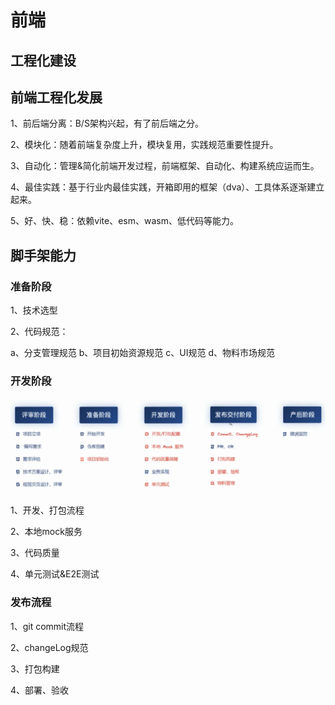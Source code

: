 # 前端
##  工程化建设

## 前端工程化发展

1、前后端分离：B/S架构兴起，有了前后端之分。

2、模块化：随着前端复杂度上升，模块复用，实践规范重要性提升。

3、自动化：管理&简化前端开发过程，前端框架、自动化、构建系统应运而生。

4、最佳实践：基于行业内最佳实践，开箱即用的框架（dva）、工具体系逐渐建立起来。

5、好、快、稳：依赖vite、esm、wasm、低代码等能力。

## 脚手架能力

### 准备阶段

1、技术选型

2、代码规范：

a、分支管理规范
b、项目初始资源规范
c、UI规范
d、物料市场规范

### 开发阶段

<img src="../../../assets/开发流程.png"/>

1、开发、打包流程

2、本地mock服务

3、代码质量

4、单元测试&E2E测试

### 发布流程

1、git commit流程

2、changeLog规范

3、打包构建

4、部署、验收